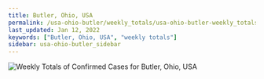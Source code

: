 ```yaml
---
title: Butler, Ohio, USA
permalink: /usa-ohio-butler/weekly_totals/usa-ohio-butler-weekly_totals.html
last_updated: Jan 12, 2022
keywords: ["Butler, Ohio, USA", "weekly totals"]
sidebar: usa-ohio-butler_sidebar
---
```


![Weekly Totals of Confirmed Cases for Butler, Ohio, USA](/covid_tracker/images/graphs/usa-ohio-butler-weekly_totals_graph.png)
